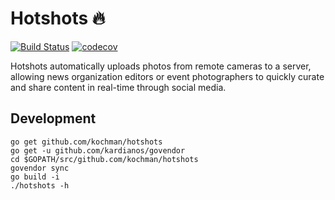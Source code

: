 # Hotshots 🔥
[![Build Status](https://travis-ci.org/kochman/hotshots.svg?branch=master)](https://travis-ci.org/kochman/hotshots)&nbsp;[![codecov](https://codecov.io/gh/kochman/hotshots/branch/master/graph/badge.svg)](https://codecov.io/gh/kochman/hotshots)

Hotshots automatically uploads photos from remote cameras to a server, allowing news organization editors or event photographers to quickly curate and share content in real-time through social media.

## Development

```
go get github.com/kochman/hotshots
go get -u github.com/kardianos/govendor
cd $GOPATH/src/github.com/kochman/hotshots
govendor sync
go build -i
./hotshots -h
```
